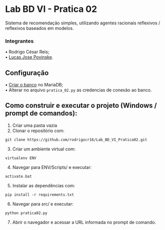 # Lab BD VI - Pratica 02
Sistema de recomendação simples, utilizando agentes racionais reflexivos / reflexivos baseados em modelos.

### Integrantes
• Rodrigo César Reis;<br>
• [Lucas Jose Povinske](https://github.com/Lucas-Povinske).

## Configuração

• [Criar o banco](https://github.com/rodrigocr16/Lab_BD_VI/blob/pratica_02/BD_Pratica02.sql) no MariaDB;<br>
• Alterar no arquivo ``pratica_02.py`` as credencias de conexão ao banco.

## Como construir e executar o projeto (Windows / prompt de comandos):

1. Criar uma pasta vazia
2. Clonar o repositório com:
```
git clone https://github.com/rodrigocr16/Lab_BD_VI_Pratica02.git
```

3. Criar um ambiente virtual com:
```
virtualenv ENV
```
4. Navegar para ENV/Scripts/ e executar:
```
activate.bat
```
5. Instalar as dependências com:
```
pip install -r requirements.txt
```
6. Navegar para src/ e executar:
```
python pratica02.py
```
7. Abrir o navegador e acessar a URL informada no prompt de comando.
